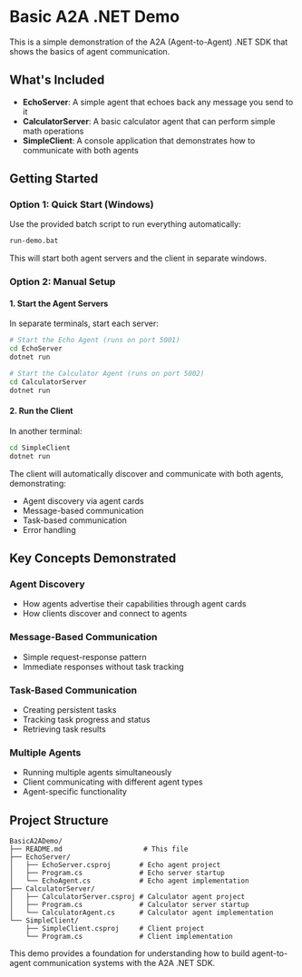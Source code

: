 # Basic A2A .NET Demo

This is a simple demonstration of the A2A (Agent-to-Agent) .NET SDK that shows the basics of agent communication.

## What's Included

- **EchoServer**: A simple agent that echoes back any message you send to it
- **CalculatorServer**: A basic calculator agent that can perform simple math operations
- **SimpleClient**: A console application that demonstrates how to communicate with both agents

## Getting Started

### Option 1: Quick Start (Windows)

Use the provided batch script to run everything automatically:

```bash
run-demo.bat
```

This will start both agent servers and the client in separate windows.

### Option 2: Manual Setup

#### 1. Start the Agent Servers

In separate terminals, start each server:

```bash
# Start the Echo Agent (runs on port 5001)
cd EchoServer
dotnet run

# Start the Calculator Agent (runs on port 5002)
cd CalculatorServer
dotnet run
```

#### 2. Run the Client

In another terminal:

```bash
cd SimpleClient
dotnet run
```

The client will automatically discover and communicate with both agents, demonstrating:
- Agent discovery via agent cards
- Message-based communication
- Task-based communication
- Error handling

## Key Concepts Demonstrated

### Agent Discovery
- How agents advertise their capabilities through agent cards
- How clients discover and connect to agents

### Message-Based Communication
- Simple request-response pattern
- Immediate responses without task tracking

### Task-Based Communication
- Creating persistent tasks
- Tracking task progress and status
- Retrieving task results

### Multiple Agents
- Running multiple agents simultaneously
- Client communicating with different agent types
- Agent-specific functionality

## Project Structure

```
BasicA2ADemo/
├── README.md                    # This file
├── EchoServer/
│   ├── EchoServer.csproj       # Echo agent project
│   ├── Program.cs              # Echo server startup
│   └── EchoAgent.cs            # Echo agent implementation
├── CalculatorServer/
│   ├── CalculatorServer.csproj # Calculator agent project
│   ├── Program.cs              # Calculator server startup
│   └── CalculatorAgent.cs      # Calculator agent implementation
└── SimpleClient/
    ├── SimpleClient.csproj     # Client project
    └── Program.cs              # Client implementation
```

This demo provides a foundation for understanding how to build agent-to-agent communication systems with the A2A .NET SDK.
